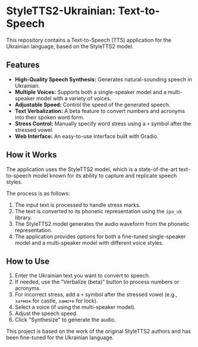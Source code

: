 # StyleTTS2-Ukrainian: Text-to-Speech

This repository contains a Text-to-Speech (TTS) application for the Ukrainian language, based on the StyleTTS2 model.

## Features

*   **High-Quality Speech Synthesis:** Generates natural-sounding speech in Ukrainian.
*   **Multiple Voices:** Supports both a single-speaker model and a multi-speaker model with a variety of voices.
*   **Adjustable Speed:** Control the speed of the generated speech.
*   **Text Verbalization:** A beta feature to convert numbers and acronyms into their spoken word form.
*   **Stress Control:** Manually specify word stress using a `+` symbol after the stressed vowel.
*   **Web Interface:** An easy-to-use interface built with Gradio.

## How it Works

The application uses the StyleTTS2 model, which is a state-of-the-art text-to-speech model known for its ability to capture and replicate speech styles.

The process is as follows:
1.  The input text is processed to handle stress marks.
2.  The text is converted to its phonetic representation using the `ipa_uk` library.
3.  The StyleTTS2 model generates the audio waveform from the phonetic representation.
4.  The application provides options for both a fine-tuned single-speaker model and a multi-speaker model with different voice styles.

## How to Use

1.  Enter the Ukrainian text you want to convert to speech.
2.  If needed, use the "Verbalize (beta)" button to process numbers or acronyms.
3.  For incorrect stress, add a `+` symbol after the stressed vowel (e.g., `за+мок` for castle, `замо+к` for lock).
4.  Select a voice (if using the multi-speaker model).
5.  Adjust the speech speed.
6.  Click "Synthesize" to generate the audio.

This project is based on the work of the original StyleTTS2 authors and has been fine-tuned for the Ukrainian language.
